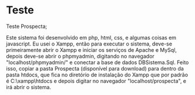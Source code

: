 # Teste
Teste Prospecta;

Este sistema foi desenvolvido em php, html, css, e algumas coisas em javascript.
Eu usei o Xampp, então para executar o sistema, deve-se primeiramente abrir o Xampp e iniciar os serviços de Apache e MySql, depois deve-se abrir o phpmyadmin, digitando no navegador "localhost/phpmyadmin/" e conectar a base de dados DBSistema.Sql.
Feito isso, copiar a pasta Prospecta (disponível para download) para dentro da pasta htdocs, que fica no diretório de instalação do Xampp que por padrão é C:\xampp\htdocs e depois digitar no navegador "localhost/prospecta", e irá abrir o sistema.
